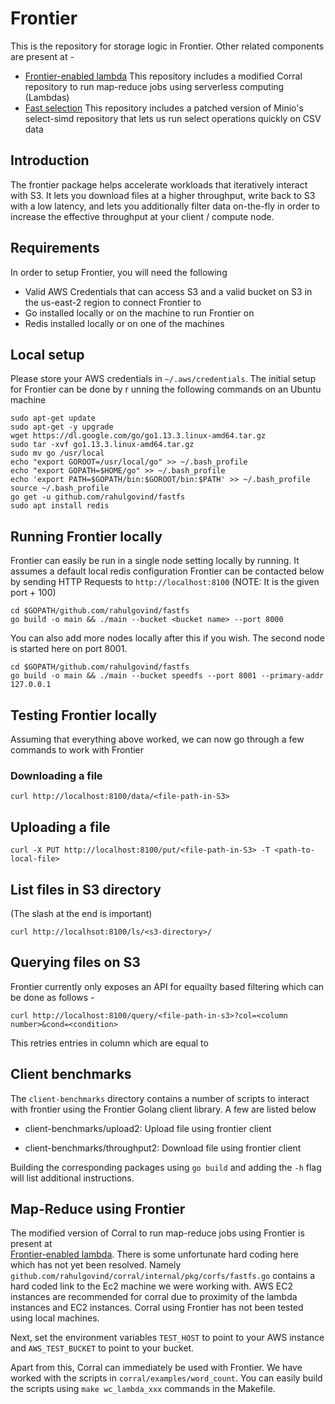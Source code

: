 # Frontier

This is the repository for storage logic in Frontier. Other related components are present at -

- [Frontier-enabled lambda](https://github.com/rahulgovind/corral) This repository includes a modified Corral repository
to run map-reduce jobs using serverless computing (Lambdas)
- [Fast selection](https://github.com/rahulgovind/select-simd) This repository includes a patched version of Minio's 
select-simd repository that lets us run select operations quickly on CSV data

## Introduction

The frontier package helps accelerate workloads that iteratively interact with S3. It lets you download files 
at a higher throughput, write back to S3 with a low latency, and lets you additionally filter data on-the-fly 
in order to increase the effective throughput at your client / compute node.

## Requirements
In order to setup Frontier, you will need the following
- Valid AWS Credentials that can access S3 and a valid bucket on S3 in the us-east-2 region to connect Frontier to
- Go installed locally or on the machine to run Frontier on 
- Redis installed locally or on one of the machines


## Local setup

Please store your AWS credentials in `~/.aws/credentials`. The initial setup for Frontier can be done by r
unning the following commands on an Ubuntu machine

```$xslt
sudo apt-get update
sudo apt-get -y upgrade
wget https://dl.google.com/go/go1.13.3.linux-amd64.tar.gz
sudo tar -xvf go1.13.3.linux-amd64.tar.gz
sudo mv go /usr/local
echo "export GOROOT=/usr/local/go" >> ~/.bash_profile
echo "export GOPATH=$HOME/go" >> ~/.bash_profile
echo 'export PATH=$GOPATH/bin:$GOROOT/bin:$PATH' >> ~/.bash_profile
source ~/.bash_profile
go get -u github.com/rahulgovind/fastfs
sudo apt install redis
```

## Running Frontier locally

Frontier can easily be run in a single node setting locally by running. It assumes a default local redis configuration 
Frontier can be contacted below by sending HTTP Requests to `http://localhost:8100` (NOTE: It is the given port + 100)
```$xslt
cd $GOPATH/github.com/rahulgovind/fastfs
go build -o main && ./main --bucket <bucket name> --port 8000
```

You can also add more nodes locally after this if you wish. The second node is started here on port 8001.

```$xslt
cd $GOPATH/github.com/rahulgovind/fastfs
go build -o main && ./main --bucket speedfs --port 8001 --primary-addr 127.0.0.1
```

## Testing Frontier locally

Assuming that everything above worked, we can now go through a few commands to work with Frontier

### Downloading a file
```$xslt
curl http://localhost:8100/data/<file-path-in-S3>
```

## Uploading a file
```$xslt
curl -X PUT http://localhost:8100/put/<file-path-in-S3> -T <path-to-local-file>
```

## List files in S3 directory

(The slash at the end is important)
```$xslt
curl http://localhsot:8100/ls/<s3-directory>/
```

## Querying files on S3

Frontier currently only exposes an API for equailty based filtering which can be done as follows - 

```$xslt
curl http://localhost:8100/query/<file-path-in-s3>?col=<column number>&cond=<condition>
```

This retries entries in column <col> which are equal to <condition>

## Client benchmarks

The `client-benchmarks` directory contains a number of scripts to interact with frontier using the Frontier 
Golang client library. A few are listed below

- client-benchmarks/upload2: Upload file using frontier client

- client-benchmarks/throughput2: Download file using frontier client

Building the corresponding packages using `go build` and adding the `-h` flag will list additional instructions.

## Map-Reduce using Frontier

The modified version of Corral to run map-reduce jobs using Frontier  is present at  
[Frontier-enabled lambda](https://github.com/rahulgovind/corral). There is some unfortunate hard coding here which 
has not yet been resolved. Namely `github.com/rahulgovind/corral/internal/pkg/corfs/fastfs.go` contains a hard coded link to the Ec2 machine we were
working with. AWS EC2 instances are recommended for corral due to proximity of the lambda instances and 
EC2 instances. Corral using Frontier has not been tested using local machines.

Next, set the environment variables `TEST_HOST` to point to your AWS instance and `AWS_TEST_BUCKET` to point to your
bucket.

Apart from this, Corral can immediately be used with Frontier. We have worked with the scripts in 
`corral/examples/word_count`. You can easily build the scripts using `make wc_lambda_xxx` commands in the Makefile.